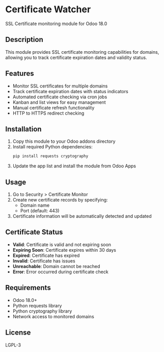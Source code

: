 # Certificate Watcher

SSL Certificate monitoring module for Odoo 18.0

## Description

This module provides SSL certificate monitoring capabilities for domains, allowing you to track certificate expiration dates and validity status.

## Features

- Monitor SSL certificates for multiple domains
- Track certificate expiration dates with status indicators
- Automated certificate checking via cron jobs
- Kanban and list views for easy management
- Manual certificate refresh functionality
- HTTP to HTTPS redirect checking

## Installation

1. Copy this module to your Odoo addons directory
2. Install required Python dependencies:
   ```bash
   pip install requests cryptography
   ```
3. Update the app list and install the module from Odoo Apps

## Usage

1. Go to Security > Certificate Monitor
2. Create new certificate records by specifying:
   - Domain name
   - Port (default: 443)
3. Certificate information will be automatically detected and updated

## Certificate Status

- **Valid**: Certificate is valid and not expiring soon
- **Expiring Soon**: Certificate expires within 30 days  
- **Expired**: Certificate has expired
- **Invalid**: Certificate has issues
- **Unreachable**: Domain cannot be reached
- **Error**: Error occurred during certificate check

## Requirements

- Odoo 18.0+
- Python requests library
- Python cryptography library
- Network access to monitored domains

## License

LGPL-3